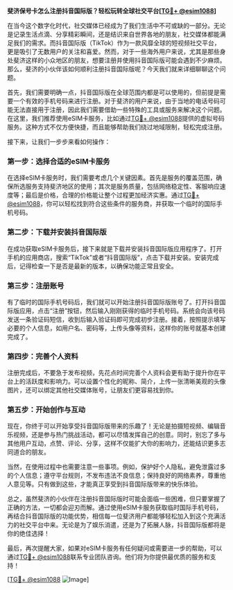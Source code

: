 **斐济保号卡怎么注册抖音国际版？轻松玩转全球社交平台[[TG💪+ @esim1088](https://t.me/s/esim1088)]**

在当今这个数字化时代，社交媒体已经成为了我们生活中不可或缺的一部分。无论是记录生活点滴、分享精彩瞬间，还是结识来自世界各地的朋友，社交媒体都能满足我们的需求。而抖音国际版（TikTok）作为一款风靡全球的短视频社交平台，更是吸引了无数用户的关注和喜爱。然而，对于一些海外用户来说，尤其是那些身处斐济这样的小众地区的朋友，想要注册并使用抖音国际版可能会遇到不少麻烦。那么，斐济的小伙伴该如何顺利注册抖音国际版呢？今天我们就来详细聊聊这个问题。

首先，我们需要明确一点，抖音国际版在全球范围内都是可以使用的，但前提是需要一个有效的手机号码来进行注册。对于斐济的用户来说，由于当地的电话号码可能无法直接用于注册，因此我们需要借助一些特殊的工具或服务来解决这个问题。在这里，我们推荐使用eSIM卡服务，比如通过[TG💪+ @esim1088](https://t.me/s/esim1088)提供的虚拟号码服务。这种方式不仅方便快捷，而且能够帮助我们绕过地域限制，轻松完成注册。

接下来，让我们一步步来看如何操作：

### 第一步：选择合适的eSIM卡服务

在选择eSIM卡服务时，我们需要考虑几个关键因素。首先是服务的覆盖范围，确保所选服务支持斐济地区的使用；其次是服务质量，包括网络稳定性、客服响应速度等；最后是价格，合理的价格能让整个过程更加经济实惠。通过[TG💪+ @esim1088](https://t.me/s/esim1088)，你可以轻松找到符合这些条件的服务商，并获取一个临时的国际手机号码。

### 第二步：下载并安装抖音国际版

在成功获取eSIM卡服务后，接下来就是下载并安装抖音国际版应用程序了。打开手机的应用商店，搜索“TikTok”或者“抖音国际版”，点击下载并安装。安装完成后，记得检查一下是否是最新的版本，以确保功能正常且安全。

### 第三步：注册账号

有了临时的国际手机号码后，我们就可以开始注册抖音国际版账号了。打开抖音国际版应用，点击“注册”按钮，然后输入刚刚获得的临时手机号码。系统会向该号码发送一条验证码短信，收到后输入验证码即可完成初步注册。接着，按照提示填写必要的个人信息，如用户名、密码等，上传头像等资料，这样你的账号就基本创建完成了。

### 第四步：完善个人资料

注册完成后，不要急于发布视频，先花点时间完善个人资料会更有助于提升你在平台上的活跃度和影响力。可以设置个性化的昵称、简介，上传一张清晰美观的头像图片，还可以绑定其他社交媒体账号，让朋友们更容易找到你。

### 第五步：开始创作与互动

现在，你终于可以开始享受抖音国际版带来的乐趣了！无论是拍摄短视频、编辑音乐视频，还是参与热门挑战活动，都可以尽情发挥自己的创意。同时，别忘了多与其他用户互动，点赞、评论、分享，这样不仅能扩大你的影响力，还能结识更多志同道合的朋友。

当然，在使用过程中也需要注意一些事项。例如，保护好个人隐私，避免泄露过多的个人信息；遵守平台规则，不发布违法不良信息；保持良好的网络素养，尊重他人意见等。只有做到这些，才能真正享受到抖音国际版带来的快乐体验。

总之，虽然斐济的小伙伴在注册抖音国际版时可能会面临一些困难，但只要掌握了正确的方法，一切都会迎刃而解。通过使用eSIM卡服务获取临时国际手机号码，再结合抖音国际版的功能优势，相信每一位斐济用户都能够轻松加入到这个充满活力的社交平台中来。无论是为了娱乐消遣，还是为了拓展人脉，抖音国际版都将是你的绝佳选择！

最后，再次提醒大家，如果对eSIM卡服务有任何疑问或需要进一步的帮助，可以通过[TG💪+ @esim1088](https://t.me/s/esim1088)联系专业团队咨询。他们将为你提供最优质的服务和支持！

[[TG💪+ @esim1088](https://t.me/s/esim1088) ![Image](https://i.postimg.cc/4NQfJmqS/Snipaste-2025-05-13-00-14-12.png)]